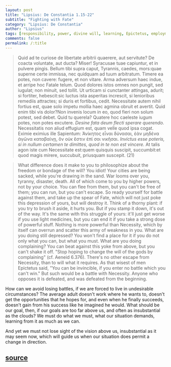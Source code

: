```yaml
---
layout: post
title: "Lipsius: De Constantia 1.15-22"
subtitle: "Fighting with Fate"
category: "Lipsius: De Constantia"
author: "Lipsius"
tags: [responsibility, power, divine will, learning, Epictetus, employment, vision]
comments: false
permalink: /:title
---
```


> Quid ad te curiose de libertate arbitrii quaerere, aut servitute? De coacta voluntate, aut ducta? Miser! Syracusae tuae capiuntur, et in pulvere pingis. Bellum tibi supra caput, Tyrannis, caedes, mors:quae superne certe immissa, nec quidquam ad tuum arbitratum. Timere ea potes, non cavere: fugere, et non vitare. Arma adversum haec indue, et arripe hoc Fatale telum. Quod dolores istos omnes non pungit, sed iugulat; non minuit, sed tollit. Ut urticam si cunctanter attingas, adurit; si fortiter, hebescit:sic luctus ista asperitas increscit, si lenioribus remediis attractes; si duris et fortibus, cedit. Necessitate autem nihil fortius est, quae solo impetu mollia haec agmina obruit et avertit. Quid enim tibi vis dolor?Non invenis locum in eo, quod fieri non solum potest, sed debet. Quid tu querela? Quatere hoc caeleste iugum potes, non potes excutere. *Desine fata deum flecti sperare querendo.* Necessitatis non aliud effugium est, quam velle quod ipsa cogat. Eximie eximius ille Sapientum: Ἁνίκητος εἶναι δύνασαι, ἐὰν μηδένα ἀγῶνα καταβαίνῃ, ὃν οὐκ ἕστιν ἐπί σοι νικῆσαι. *Invictus esse poteris, si in nullum certamen te dimittes, quod in te non est vincere.* At talis agon iste cum Necessitate est:quem quisquis suscipit, succumbit:et quod magis mirere, succubuit, priusquam suscepit. (21)

> What difference does it make to you to philosophize about the freedom or bondage of the will? You idiot! Your cities are being sacked, while you're drawing in the sand. War looms over you, tyranny, disaster, death. All of which come to you by higher powers, not by your choice. You can flee from them, but you can't be free of them; you can run, but you can't escape. So ready yourself for battle against them, and take up the spear of Fate, which will not just poke this depression of yours, but will destroy it. Think of a thorny plant: if you try to brush it aside, it hurts you. But if you stamp it down, it's out of the way. It's the same with this struggle of yours: it'll just get worse if you use light medicines, but you can end it if you take a strong dose of powerful stuff. Nothing is more powerful than Necessity, which by itself can overrun and scatter this army of weakness in you. What are you doing still depressed? You won't find a place for it if you do not only what you can, but what you must. What are you doing complaining? You can beat against this yoke from above, but you can't shake it off. "Stop hoping to change the will of the gods by complaining" (cf. Aeneid 6.376). There's no other escape from Necessity, than to will what it requires. As that wisest of men Epictetus said, "You can be invincible, if you enter no battle which you can't win." But such would be a battle with Necessity. Anyone who opposes it is defeated, and was defeated from the beginning.

How can we avoid losing battles, if we are forced to live in undesirable circumstances? The average adult doesn't work where he wants to, doesn't get the opportunities that he hopes for, and even when he finally succeeds, doesn't gain from his success like he imagined he would. What should be our goal, then, if our goals are too far above us, and often as insubstantial as the clouds? We must do what we must, what our situation demands, learning from it as much as we can.

And yet we must not lose sight of the vision above us, insubstantial as it may seem now, which will guide us when our situation does permit a change in direction.

<h2 class="post-source"><a href="https://books.google.com/books?id=ZmpSAAAAcAAJ&pg=PA38"><i class="fas fa-book" aria-hidden="true"></i> source</a></h2>